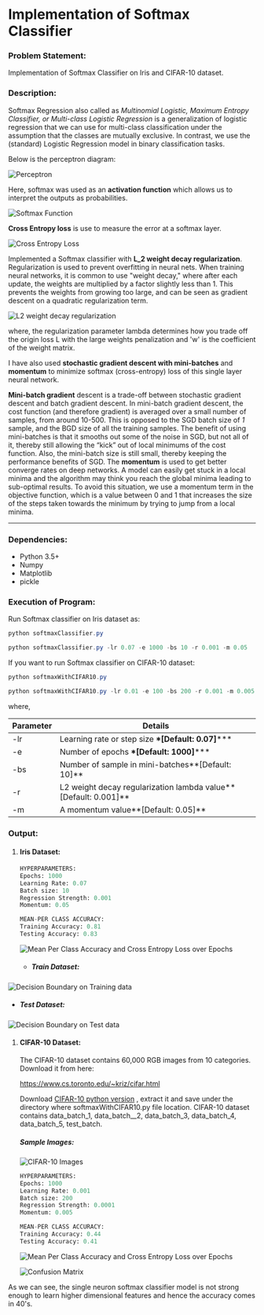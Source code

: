 # Implementation of Softmax Classifier

### Problem Statement:

Implementation of Softmax Classifier on Iris and CIFAR-10 dataset.

### Description:

Softmax Regression also called as *Multinomial Logistic, Maximum Entropy Classifier, or Multi-class Logistic Regression* is a generalization of logistic regression that we can use for multi-class classification under the assumption that the classes are mutually exclusive. In contrast, we use the (standard) Logistic Regression model in binary classification tasks.

Below is the perceptron diagram:

![Perceptron](Images/perceptron.png)

Here, softmax was used as an **activation function** which allows us to interpret the outputs as probabilities.

![Softmax Function](Images/softmaxFunImage.png)

**Cross Entropy loss** is use to measure the error at a softmax layer.

![Cross Entropy Loss](Images/crossEntropyLoss.png)

Implemented a Softmax classifier with **L_2 weight decay regularization**. Regularization is used to prevent overfitting in neural nets. When training neural networks, it is common to use "weight decay," where after each update, the weights are multiplied by a factor slightly less than 1. This prevents the weights from growing too large, and can be seen as gradient descent on a quadratic regularization term.

![L2 weight decay regularization](Images/l2Regularization.PNG)

where, the regularization parameter lambda determines how you trade off the origin loss L with the large weights penalization and 'w' is the coefficient of the weight matrix.

I have also used **stochastic gradient descent with mini-batches** and **momentum** to minimize softmax (cross-entropy) loss of this single layer neural network. 

**Mini-batch gradient** descent is a trade-off between stochastic gradient descent and batch gradient descent.  In mini-batch gradient descent, the cost function (and therefore gradient) is averaged over a small number of samples, from around 10-500.  This is opposed to the SGD batch size of *1* sample, and the BGD size of all the training samples. The benefit of using mini-batches is that it smooths out some of the noise in SGD, but not all of it, thereby still allowing the “kick” out of local minimums of the cost function.  Also, the mini-batch size is still small, thereby keeping the performance benefits of SGD. The **momentum** is used to get better converge rates on deep networks. A model can easily get stuck in a local minima and the algorithm may think you reach the global minima leading to sub-optimal results. To avoid this situation, we use a momentum term in the objective function, which is a value between 0 and 1 that increases the size of the steps taken towards the minimum by trying to jump from a local minima.

------

### Dependencies:

- Python 3.5+
- Numpy
- Matplotlib
- pickle

### Execution of Program:

Run Softmax classifier on Iris dataset as:

```powershell
python softmaxClassifier.py
```

```powershell
python softmaxClassifier.py -lr 0.07 -e 1000 -bs 10 -r 0.001 -m 0.05
```

If you want to run Softmax classifier on CIFAR-10 dataset:

```powershell
python softmaxWithCIFAR10.py
```

```powershell
python softmaxWithCIFAR10.py -lr 0.01 -e 100 -bs 200 -r 0.001 -m 0.005
```

where,

| Parameter | Details                                  |
| --------- | ---------------------------------------- |
| -lr       | Learning rate or step size **\*[Default: 0.07]***** |
| -e        | Number of epochs **\*[Default: 1000]***** |
| -bs       | Number of sample in mini-batches**[Default: 10]** |
| -r        | L2 weight decay regularization lambda value**[Default: 0.001]** |
| -m        | A momentum value**[Default: 0.05]**      |



### Output:

1. #### Iris Dataset:

   ```python
   HYPERPARAMETERS:
   Epochs: 1000
   Learning Rate: 0.07
   Batch size: 10
   Regression Strength: 0.001
   Momentum: 0.05

   MEAN-PER CLASS ACCURACY:
   Training Accuracy: 0.81
   Testing Accuracy: 0.83
   ```

   ![Mean Per Class Accuracy and Cross Entropy Loss over Epochs](Images/2_1_crossEntropyLoss_MeanPerClassAccuracy.png)

   - ##### Train Dataset:

![Decision Boundary on Training data](Images/2_2_DecisionBoundary_trainData.png)

- ##### Test Dataset:

![Decision Boundary on Test data](Images/2_2_DecisionBoundary_TestData.png)

1. #### CIFAR-10 Dataset:

   The CIFAR-10 dataset contains 60,000 RGB images from 10 categories. Download it from here: 

   https://www.cs.toronto.edu/~kriz/cifar.html

   Download [CIFAR-10 python version](https://www.cs.toronto.edu/~kriz/cifar-10-python.tar.gz) , extract it and save under the directory where softmaxWithCIFAR10.py file location. CIFAR-10 dataset contains data_batch\_1, data_batch\__2, data_batch\_3, data_batch\_4, data_batch\_5, test_batch.

   ##### Sample Images:

   ![CIFAR-10 Images](Images/cifar10_images.png)

   ```python
   HYPERPARAMETERS:
   Epochs: 1000
   Learning Rate: 0.001
   Batch size: 200
   Regression Strength: 0.0001
   Momentum: 0.005

   MEAN-PER CLASS ACCURACY:
   Training Accuracy: 0.44
   Testing Accuracy: 0.41
   ```

   ![Mean Per Class Accuracy and Cross Entropy Loss over Epochs](Images/3_2_crossEntropyLoss_MeanPerClassAccuracy.png)

   ![Confusion Matrix](Images/3_2_confusionMatrix.png)

As we can see, the single neuron softmax classifier model is not strong enough to learn higher dimensional features and hence the accuracy comes in 40's.
